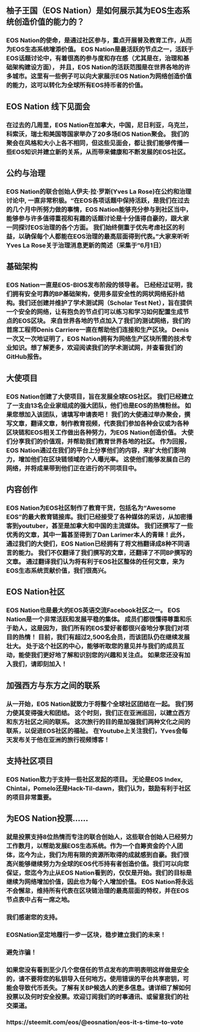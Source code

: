 <h2 class='m-p-m-t-b text-align-left'>柚子王国（EOS Nation）是如何展示其为EOS生态系统创造价值的能力的？</h2>

<h3 class='m-p-m-t-b'> EOS Nation的使命，是通过社区参与，重点开展普及教育工作，从而为EOS生态系统增添价值。 EOS Nation是最活跃的节点之一，活跃于EOS话题讨论中，有着很高的参与度和存在感（尤其是在，治理和基础架构建设方面）， 并且，EOS Nation的活跃范围是在世界各地的许多城市。这里有一些例子可以向大家展示EOS Nation为网络创造价值的能力，这可以转化为全球所有EOS持币者的价值。</h3>

<h2 class='m-p-m-t-b text-align-left'> EOS Nation 线下见面会</h2>

<h3 class='m-p-m-t-b'> 在过去的几周里，EOS Nation在加拿大，中国，尼日利亚，乌克兰，科索沃，瑞士和美国等国家举办了20多场EOS Nation聚会。 我们的聚会在风格和大小上各不相同，但这些见面会，都让我们能够传播一些EOS知识并建立新的关系，从而带来健康和不断发展的EOS社区。</h3>

<h2 class='m-p-m-t-b text-align-left'> 公约与治理</h2>

<h3 class='m-p-m-t-b'> EOS Nation的联合创始人伊夫·拉·罗斯(Yves La Rose)在公约和治理讨论中, 一直非常积极。“在EOS各项话题中保持活跃，是我们在过去的几个月中所努力做的事情，EOS Nation能够充分参与到社区当中，能够参与许多值得重视和有趣的话题讨论是十分值得自豪的，跟大家一同探讨EOS治理的各个方面。 我们始终侧重于优先考虑社区的利益，以确保每个人都能在EOS治理的最高层面得到代表。”大家来听听Yves La Rose关于治理消息更新的简述（采集于”6月1日）</h3>

<h2 class='m-p-m-t-b text-align-left'> 基础架构</h2>

<h3 class='m-p-m-t-b'> EOS Nation一直是EOS-BIOS发布阶段的领导者。 已经经过证明，我们拥有安全可靠的BP基础架构，使用多层安全性的网状网络拓扑结构。我们还创建并维护了学术测试网（Scholar Test Net），旨在提供一个安全的网络，让有抱负的节点们可以练习和学习如何配置生成节点的EOS区块。 来自世界各地的节点加入了我们的测试网络，我们的首席工程师Denis Carriere一直在帮助他们连接和生产区块。 Denis一次又一次地证明了，EOS Nation拥有为网络生产区块所需的技术专业知识。想了解更多，欢迎阅读我们的学术测试网，并查看我们的GitHub报告。</h3>

<h2 class='m-p-m-t-b text-align-left'> 大使项目</h2>

<h3 class='m-p-m-t-b'> EOS Nation创建了大使项目，旨在发展全球EOS社区。 我们已经建立了一支由13名企业家组成的强大团队，他们也是EOS的热情粉丝。 如果您想加入该团队，请填写申请表吧！ 我们的大使通过举办聚会，撰写文章，翻译文章，制作教育视频，代表我们参加各种会议或为各种区块链和EOS相关工作做出各种努力，为EOS Nation创造价值。 大使们分享我们的价值观，并帮助我们教育世界各地的社区。 作为回报，EOS Nation通过在我们的平台上分享他们的内容，来扩大他们影响力，增加他们在区块链领域的个人曝光率。 这使他们能够发展自己的网络，并将成果带到他们正在进行的不同项目中。</h3>

<h2 class='m-p-m-t-b text-align-left'> 内容创作</h2>

<h3 class='m-p-m-t-b'> EOS Nation为EOS社区制作了教育干货，包括名为“Awesome EOS”的最大教育链接库。我们已经接受了各种媒体的采访，从加密播客到youtuber，甚至是加拿大和中国的主流媒体。 我们还撰写了一些优秀的文章，其中一篇甚至得到了Dan Larimer本人的青睐！此外，通过我们的大使们，EOS Nation已经拥有了将文档翻译成8种不同语言的能力。 我们不仅翻译了我们撰写的文章，还翻译了不同BP撰写的文章。 通过翻译我们认为将有利于EOS社区整体的任何文章，来为EOS生态系统贡献价值，我们很高兴。</h3>

<h2 class='m-p-m-t-b text-align-left'> EOS Nation社区</h2>

<h3 class='m-p-m-t-b'> EOS Nation也是最大的EOS英语交流Facebook社区之一。 EOS Nation是一个非常活跃和发展平稳的集体。 成员们都很懂得尊重和乐于助人，这是因为，我们所有的EOS爱好者都很兴奋地分享我们对项目的热情！ 目前，我们有超过2,500名会员，而该团队仍在继续发展壮大。 处于这个社区的中心，能够听取您的意见并与我们的成员互动，能使我们更好地了解和识别您的兴趣和关注点。 如果您还没有加入我们，请即刻加入！</h3>

<h2 class='m-p-m-t-b text-align-left'> 加强西方与东方之间的联系</h2>

<h3 class='m-p-m-t-b'> 从一开始，EOS Nation就致力于将整个全球社区团结在一起。 我们努力使其变得强大和团结。 这个时刻，我们正在亚洲巡回，以建立西方和东方社区之间的联系。 这次旅行的目的是加强我们两种文化之间的联系，以促进EOS社区的福祉。 在Youtube上关注我们，Yves会每天发布关于他在亚洲的旅行视频博客！</h3>

<h2 class='m-p-m-t-b text-align-left'> 支持社区项目</h2>

<h3 class='m-p-m-t-b'> EOS Nation致力于支持一些社区发起的项目。 无论是EOS Index, Chintai，Pomelo还是Hack-Til-dawn，我们认为，鼓励有利于社区的项目非常重要。</h3>

<h2 class='m-p-m-t-b text-align-left'> 为EOS Nation投票......</h2>

<h3 class='m-p-m-t-b'> 就是投票支持8位热情而专注的联合创始人，这些联合创始人已经努力工作数月，以帮助发展EOS生态系统。作为一个自筹资金的个人团体，迄今为止，我们为用有限的资源所取得的成就感到自豪。我们很高兴能够继续努力为全球的EOS代币持有者创造价值。我们可以向您保证，您迄今为止从EOS Nation看到的，仅仅是开始。我们的目标是继续为网络增加价值，因此也为每个人增加价值。 EOS Nation将永远不会懈怠，维持所有代表在区块链治理的最高层面的特权，并在EOS 节点表中占有一席之地。</h3>

<h3 class='m-p-m-t-b'> 我们感谢您的支持。</h3>

<h3 class='m-p-m-t-b'> EOSNation坚定地履行一步一区块，稳步建立我们的未来！</h3>

<h3 class='m-p-m-t-b'> 避免诈骗！</h3>

<h3 class='m-p-m-t-b'> 如果您没有看到至少几个您信任的节点发布的声明表明这样做是安全的，请不要将您的私钥导入任何地方。使用错误的平台共享密钥，可能会导致代币丢失。了解有关BP候选人的更多信息。请详细了解如何投票以及何时安全投票。欢迎订阅我们的时事通讯、或留意我们的社交渠道。‍‍</h3>

<h3 class='m-p-m-t-b'> https://steemit.com/eos/@eosnation/eos-it-s-time-to-vote</h3>
